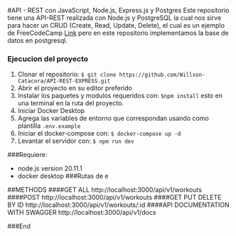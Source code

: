 #API - REST con JavaScript, Node.js, Express.js y Postgres 
Este repositorio tiene una API-REST realizada con Node.js y PostgreSQL la cual nos sirve para hacer un CRUD (Create, Read, Update, Delete), el cual es un ejemplo de FreeCodeCamp [Link](https://www.freecodecamp.org/news/rest-api-design-best-practices-build-a-rest-api/) pero en este repositorio implementamos la base de datos en postgresql.

### Ejecucion del proyecto

1. Clonar el repositorio:
`$ git clone https://github.com/Willson-Catacora/API-REST-EXPRESS.git `
2. Abrir el proyecto en su editor preferido
3. Instalar los paquetes y modulos requeridos con: 
`$npm install`
esto en una terminal en la ruta del proyecto.
4. Iniciar Docker Desktop
5. Agrega las variables de entorno que correspondan usando como plantilla `.env.example`
6. Iniciar el docker-compose con:
`$ docker-compose up -d`
7. Levantar el servidor con:
`$ npm run dev`

###Requiere:
- node.js version 20.11.1 
- docker desktop
###Rutas de e

##METHODS
####GET ALL
http://localhost:3000/api/v1/workouts
####POST
http://localhost:3000/api/v1/workouts
####GET PUT DELETE BY ID
http://localhost:3000/api/v1/workouts/:id
####API DOCUMENTATION WITH SWAGGER
http://localhost:3000/api/v1/docs


###End